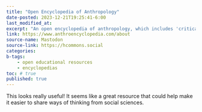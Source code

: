 ```yaml
---
title: "Open Encyclopedia of Anthropology"
date-posted: 2023-12-21T19:25:41-6:00
last_modified_at:   
excerpt: "An open encyclopedia of anthropology, which includes 'critical theory'-style terms!"  
link: https://www.anthroencyclopedia.com/about
source-name: Mastodon  
source-link: https://hcommons.social
categories:   
b-tags:
    - open educational resources  
    - encyclopedias  
toc: # true
published: true
---
```


This looks really useful! It seems like a great resource that could help make it easier to share ways of thinking from social sciences.